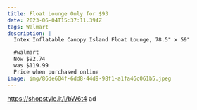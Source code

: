 ```yaml
---
title: Float Lounge Only for $93
date: 2023-06-04T15:37:11.394Z
tags: Walmart
description: |
  Intex Inflatable Canopy Island Float Lounge, 78.5" x 59"

  #walmart
  Now $92.74
  was $119.99
  Price when purchased online 
image: img/86de604f-6dd8-44d9-98f1-a1fa46c061b5.jpeg
---
```

https://shopstyle.it/l/bW6t4 
ad